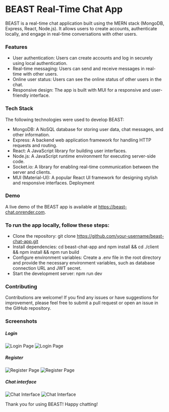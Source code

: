 # BEAST Real-Time Chat App

BEAST is a real-time chat application built using the MERN stack (MongoDB, Express, React, Node.js). It allows users to create accounts, authenticate locally, and engage in real-time conversations with other users.

### Features

- User authentication: Users can create accounts and log in securely using local authentication.
- Real-time messaging: Users can send and receive messages in real-time with other users.
- Online user status: Users can see the online status of other users in the chat.
- Responsive design: The app is built with MUI for a responsive and user-friendly interface.

### Tech Stack

The following technologies were used to develop BEAST:

- MongoDB: A NoSQL database for storing user data, chat messages, and other information.
- Express: A backend web application framework for handling HTTP requests and routing.
- React: A JavaScript library for building user interfaces.
- Node.js: A JavaScript runtime environment for executing server-side code.
- Socket.io: A library for enabling real-time communication between the server and clients.
- MUI (Material-UI): A popular React UI framework for designing stylish and responsive interfaces.
  Deployment

### Demo

A live demo of the BEAST app is available at https://beast-chat.onrender.com.

### To run the app locally, follow these steps:

- Clone the repository: git clone https://github.com/your-username/beast-chat-app.git
- Install dependencies: cd beast-chat-app and npm install && cd ./client && npm install && npm run build
- Configure environment variables: Create a .env file in the root directory and provide the necessary environment variables, such as database connection URL and JWT secret.
- Start the development server: npm run dev

### Contributing

Contributions are welcome! If you find any issues or have suggestions for improvement, please feel free to submit a pull request or open an issue in the GitHub repository.

### Screenshots

##### Login

![Login Page](/assets/beast-1.png)
![Login Page](/assets/beast-3.png)

##### Register

![Register Page](/assets/beast-4.png)
![Register Page](/assets/beast-6.png)

##### Chat interface

![Chat Interface](/assets/beast-2.png)
![Chat Interface](/assets/beast-5.png)

Thank you for using BEAST! Happy chatting!
